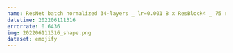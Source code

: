 ```yaml
---
name: ResNet batch normalized 34-layers _ lr=0.001 8 x ResBlock4 _ 75 epochs
datetime: 202206111316
errorrate: 0.6436
img: 202206111316_shape.png
dataset: emojify
---
```


